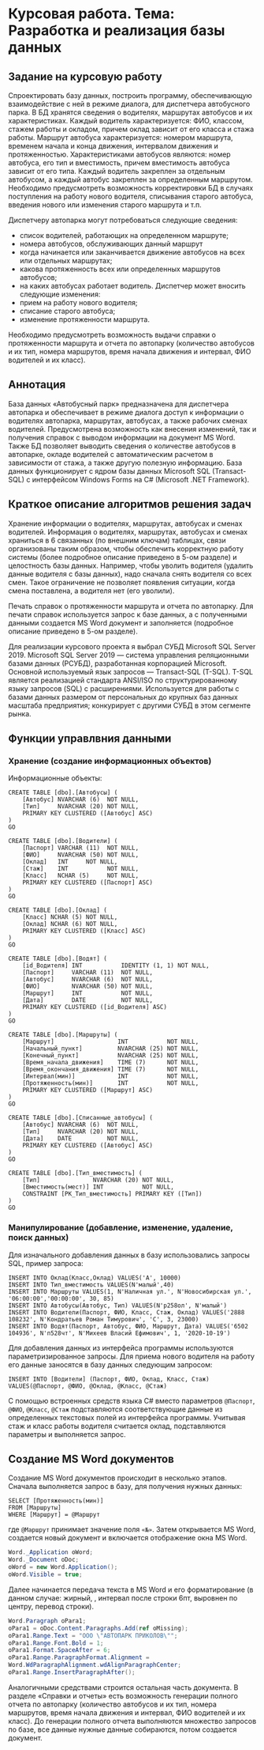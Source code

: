 # Курсовая работа. Тема: Разработка и реализация базы данных

## Задание на курсовую работу

Спроектировать базу данных, построить программу, обеспечивающую взаимодействие с ней в режиме диалога, для диспетчера автобусного парка. В БД хранятся сведения о водителях, маршрутах автобусов и их характеристиках. 
Каждый водитель характеризуется: ФИО, классом, стажем работы и окладом, причем оклад зависит от его класса и стажа работы. 
Маршрут автобуса характеризуется: номером маршрута, временем начала и конца движения, интервалом движения и протяженностью. 
Характеристиками автобусов являются: номер автобуса, его тип и вместимость, причем вместимость автобуса зависит от его типа. 
Каждый водитель закреплен за отдельным автобусом, а каждый автобус закреплен за определенным маршрутом. Необходимо предусмотреть возможность корректировки БД в случаях поступления на работу нового водителя, списывания старого автобуса, введения нового или изменения старого маршрута и т.п. 

Диспетчеру автопарка могут потребоваться следующие сведения: 

- список водителей, работающих на определенном маршруте; 
- номера автобусов, обслуживающих данный маршрут 
- когда начинается или заканчивается движение автобусов на всех или отдельных маршрутах; 
- какова протяженность всех или определенных маршрутов автобусов; 
- на каких автобусах работает водитель. 
Диспетчер может вносить следующие изменения: 
- прием на работу нового водителя; 
- списание старого автобуса; 
- изменение протяженности маршрута. 

Необходимо предусмотреть возможность выдачи справки о протяженности маршрута и отчета по автопарку (количество автобусов и их тип, номера маршрутов, время начала движения и интервал, ФИО водителей и их класс).



## Аннотация

База данных «Автобусный парк» предназначена для диспетчера автопарка и обеспечивает в режиме диалога доступ к информации о водителях автопарка, маршрутах, автобусах, а также рабочих сменах водителей. Предусмотрена возможность как внесения изменений, так и получения справок с выводом информации на документ MS Word. Также БД позволяет выводить сведения о количестве автобусов в автопарке, окладе водителей с автоматическим расчетом в зависимости от стажа, а также другую полезную информацию.
База данных функционирует с ядром базы данных Microsoft SQL (Transact-SQL) с интерфейсом Windows Forms на C# (Microsoft .NET Framework). 

## Краткое описание алгоритмов решения задач

Хранение информации о водителях, маршрутах, автобусах и сменах водителей.
Информация о водителях, маршрутах, автобусах и сменах храниться в 6 связанных (по внешним ключам) таблицах, связи организованы таким образом, чтобы обеспечить корректную работу системы (более подробное описание приведено в 5-ом разделе) и целостность базы данных. Например, чтобы уволить водителя (удалить данные водителя с базы данных), надо сначала снять водителя со всех смен. Такое ограничение не позволяет появления ситуации, когда смена поставлена, а водителя нет (его уволили).

Печать справок о протяженности маршрута и отчета по автопарку. Для печати справок используется запрос к базе данных, а с полученными данными создается MS Word документ и заполняется (подробное описание приведено в 5-ом разделе).

Для реализации курсового проекта я выбрал СУБД Microsoft SQL Server 2019. Microsoft SQL Server 2019 — система управления реляционными базами данных (РСУБД), разработанная корпорацией Microsoft. Основной используемый язык запросов — Transact-SQL (T-SQL). T-SQL является реализацией стандарта ANSI/ISO по структурированному языку запросов (SQL) с расширениями. Используется для работы с базами данных размером от персональных до крупных баз данных масштаба предприятия; конкурирует с другими СУБД в этом сегменте рынка.


## Функции управлвния данными

### Хранение (создание информационных объектов)

Информационные объекты:

```tsql
CREATE TABLE [dbo].[Автобусы] (
    [Автобус] NVARCHAR (6)  NOT NULL,
    [Тип]     NVARCHAR (20) NOT NULL,
    PRIMARY KEY CLUSTERED ([Автобус] ASC) 
)
GO

CREATE TABLE [dbo].[Водители] (
    [Паспорт] VARCHAR (11)  NOT NULL,
    [ФИО]     NVARCHAR (50) NOT NULL,
    [Оклад]   INT     NOT NULL,
    [Стаж]    INT           NOT NULL,
    [Класс]   NCHAR (5)     NOT NULL,
    PRIMARY KEY CLUSTERED ([Паспорт] ASC)
)
GO

CREATE TABLE [dbo].[Оклад] (
    [Класс] NCHAR (5) NOT NULL,
    [Оклад] NCHAR (6) NOT NULL,
    PRIMARY KEY CLUSTERED ([Класс] ASC)
)
GO

CREATE TABLE [dbo].[Водят] (
    [id_Водителя] INT           IDENTITY (1, 1) NOT NULL,
    [Паспорт]     VARCHAR (11)  NOT NULL,
    [Автобус]     NVARCHAR (6)  NOT NULL,
    [ФИО]         NVARCHAR (50) NOT NULL,
    [Маршрут]     INT           NOT NULL,
    [Дата]        DATE          NOT NULL,
    PRIMARY KEY CLUSTERED ([id_Водителя] ASC)
)
GO

CREATE TABLE [dbo].[Маршруты] (
    [Маршрут]                  INT           NOT NULL,
    [Начальный_пункт]          NVARCHAR (25) NOT NULL,
    [Конечный_пункт]           NVARCHAR (25) NOT NULL,
    [Время_начала_движения]    TIME (7)      NOT NULL,
    [Время_окончания_движения] TIME (7)      NOT NULL,
    [Интервал(мин)]            INT           NOT NULL,
    [Протяженность(мин)]       INT           NOT NULL,
    PRIMARY KEY CLUSTERED ([Маршрут] ASC)
)
GO

CREATE TABLE [dbo].[Списанные_автобусы] (
    [Автобус] NVARCHAR (6)  NOT NULL,
    [Тип]     NVARCHAR (20) NOT NULL,
    [Дата]    DATE          NOT NULL,   
    PRIMARY KEY CLUSTERED ([Автобус] ASC) 
)
GO

CREATE TABLE [dbo].[Тип_вместимость] (
    [Тип]               NVARCHAR (20) NOT NULL,
    [Вместимость(мест)] INT           NOT NULL, 
    CONSTRAINT [PK_Тип_вместимость] PRIMARY KEY ([Тип])
)
GO
```

###	Манипулирование (добавление, изменение, удаление, поиск данных)

Для изначального добавления данных в базу использовались запросы SQL, пример запроса:

```tsql
INSERT INTO Оклад(Класс,Оклад) VALUES('A', 10000)
INSERT INTO Тип_вместимость VALUES(N'малый',40)
INSERT INTO Маршруты VALUES(1, N'Наличная ул.', N'Новосибирская ул.', '06:00:00','00:00:00', 30, 85)
INSERT INTO Автобусы(Автобус, Тип) VALUES(N'р258ол', N'малый')
INSERT INTO Водители(Паспорт, ФИО, Класс, Стаж, Оклад) VALUES('2888 108232', N'Кондратьев Роман Тимурович', 'C', 3, 23000)
INSERT INTO Водят(Паспорт, Автобус, ФИО, Маршрут, Дата) VALUES('6502 104936', N'п528чт', N'Михеев Власий Ефимович', 1, '2020-10-19')
```

Для добавления данных из интерфейса программы используются параметризированное запросы. Для приема нового водителя на работу его данные заносятся в базу данных следующим запросом:

```tsql
INSERT INTO [Водители] (Паспорт, ФИО, Оклад, Класс, Стаж)
VALUES(@Паспорт, @ФИО, @Оклад, @Класс, @Стаж)
```

С помощью встроенных средств языка C# вместо параметров `@Паспорт`, `@ФИО`, `@Класс`, `@Стаж` подставляются соответствующие данные из определенных текстовых полей из интерфейса программы. Учитывая стаж и класс работы водителя считается оклад, подставляются параметры и выполняется запрос.

## Создание MS Word документов 

Создание MS Word документов происходит в несколько этапов. Сначала выполняется запрос в базу, для получения нужных данных:

```tsql
SELECT [Протяженность(мин)]
FROM [Маршруты]
WHERE [Маршрут] = @Маршрут
```

где `@Маршрут` принимает значение поля `«№»`. Затем открывается MS Word, создается новый документ и включается отображение окна MS Word. 

```csharp
Word._Application oWord;
Word._Document oDoc;
oWord = new Word.Application();
oWord.Visible = true;
```

Далее начинается передача текста в MS Word и его форматирование (в данном случае: жирный, , интервал после строки 6пт, выровнен по центру, перевод строки).

```csharp
Word.Paragraph oPara1;
oPara1 = oDoc.Content.Paragraphs.Add(ref oMissing);
oPara1.Range.Text = "ООО \"АВТОПАРК ПРИКОЛОВ\"";
oPara1.Range.Font.Bold = 1;
oPara1.Format.SpaceAfter = 6;
oPara1.Range.ParagraphFormat.Alignment = 
Word.WdParagraphAlignment.wdAlignParagraphCenter;
oPara1.Range.InsertParagraphAfter();
```

Аналогичными средствами строится остальная часть документа.
В разделе «Справки и отчеты» есть возможность генерации полного отчета по автопарку (количество автобусов и их тип, номера маршрутов, время начала движения и интервал, ФИО водителей и их класс). До генерации полного отчета выполняются множество запросов по базе, все данные нужные данные собираются, потом создается документ. 